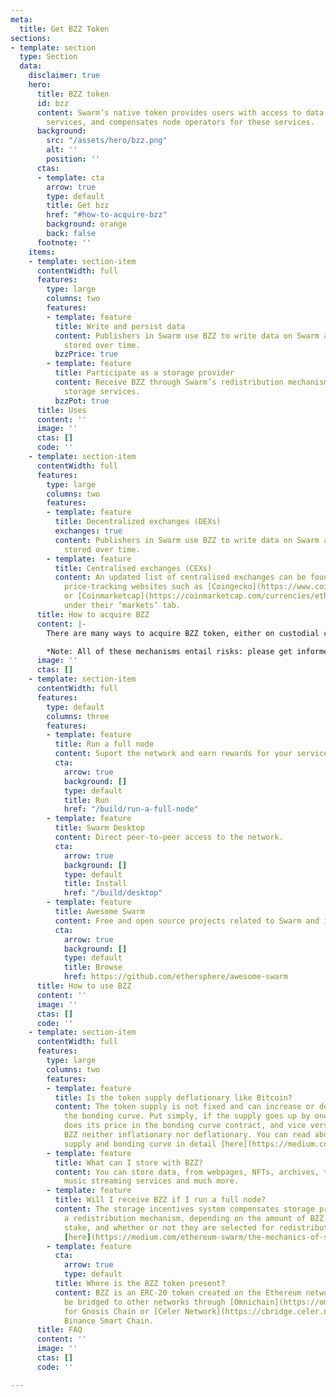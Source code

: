 ```yaml
---
meta:
  title: Get BZZ Token
sections:
- template: section
  type: Section
  data:
    disclaimer: true
    hero:
      title: BZZ token
      id: bzz
      content: Swarm’s native token provides users with access to data relay and storage
        services, and compensates node operators for these services.
      background:
        src: "/assets/hero/bzz.png"
        alt: ''
        position: ''
      ctas:
      - template: cta
        arrow: true
        type: default
        title: Get bzz
        href: "#how-to-acquire-bzz"
        background: orange
        back: false
      footnote: ''
    items:
    - template: section-item
      contentWidth: full
      features:
        type: large
        columns: two
        features:
        - template: feature
          title: Write and persist data
          content: Publishers in Swarm use BZZ to write data on Swarm and have it
            stored over time.
          bzzPrice: true
        - template: feature
          title: Participate as a storage provider
          content: Receive BZZ through Swarm’s redistribution mechanism for providing
            storage services.
          bzzPot: true
      title: Uses
      content: ''
      image: ''
      ctas: []
      code: ''
    - template: section-item
      contentWidth: full
      features:
        type: large
        columns: two
        features:
        - template: feature
          title: Decentralized exchanges (DEXs)
          exchanges: true
          content: Publishers in Swarm use BZZ to write data on Swarm and have it
            stored over time.
        - template: feature
          title: Centralised exchanges (CEXs)
          content: An updated list of centralised exchanges can be found listed on
            price-tracking websites such as [Coingecko](https://www.coingecko.com/en/coins/swarm#markets)
            or [Coinmarketcap](https://coinmarketcap.com/currencies/ethereum-swarm/markets/)
            under their ‘markets’ tab.
      title: How to acquire BZZ
      content: |-
        There are many ways to acquire BZZ token, either on custodial centralised exchanges where you can trade traditional currencies andcryptocurrency, or through decentralised exchanges and protocols where you can trade between cryptocurrencies.

        *Note: All of these mechanisms entail risks: please get informed on best practices to stay safe and have a good experience with tokens and exchanges prior to using them*.
      image: ''
      ctas: []
    - template: section-item
      contentWidth: full
      features:
        type: default
        columns: three
        features:
        - template: feature
          title: Run a full node
          content: Suport the network and earn rewards for your services.
          cta:
            arrow: true
            background: []
            type: default
            title: Run
            href: "/build/run-a-full-node"
        - template: feature
          title: Swarm Desktop
          content: Direct peer-to-peer access to the network.
          cta:
            arrow: true
            background: []
            type: default
            title: Install
            href: "/build/desktop"
        - template: feature
          title: Awesome Swarm
          content: Free and open source projects related to Swarm and its ecosystem.
          cta:
            arrow: true
            background: []
            type: default
            title: Browse
            href: https://github.com/ethersphere/awesome-swarm
      title: How to use BZZ
      content: ''
      image: ''
      ctas: []
      code: ''
    - template: section-item
      contentWidth: full
      features:
        type: large
        columns: two
        features:
        - template: feature
          title: Is the token supply deflationary like Bitcoin?
          content: The token supply is not fixed and can increase or decrease via
            the bonding curve. Put simply, if the supply goes up by one token, so
            does its price in the bonding curve contract, and vice versa. This makes
            BZZ neither inflationary nor deflationary. You can read about Swarm’s
            supply and bonding curve in detail [here](https://medium.com/ethereum-swarm/swarm-and-its-bzzaar-bonding-curve-ac2fa9889914).
        - template: feature
          title: What can I store with BZZ?
          content: You can store data, from webpages, NFTs, archives, to data stores,
            music streaming services and much more.
        - template: feature
          title: Will I receive BZZ if I run a full node?
          content: The storage incentives system compensates storage providers through
            a redistribution mechanism, depending on the amount of BZZ tokens they
            stake, and whether or not they are selected for redistribution. Read more
            [here](https://medium.com/ethereum-swarm/the-mechanics-of-swarm-networks-storage-incentives-3bf68bf64ceb).
        - template: feature
          cta:
            arrow: true
            type: default
          title: Where is the BZZ token present?
          content: BZZ is an ERC-20 token created on the Ethereum network and can
            be bridged to other networks through [Omnichain](https://omnibridge.gnosischain.com/bridge)
            for Gnosis Chain or [Celer Network](https://cbridge.celer.network/) for
            Binance Smart Chain.
      title: FAQ
      content: ''
      image: ''
      ctas: []
      code: ''

---
```

